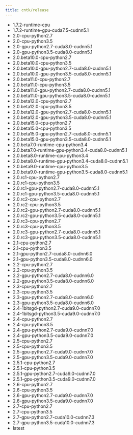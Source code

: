 ```yaml
---
title: cntk/release
---
```

- 1.7.2-runtime-cpu
- 1.7.2-runtime-gpu-cuda7.5-cudnn5.1
- 2.0-cpu-python2.7
- 2.0-cpu-python3.5
- 2.0-gpu-python2.7-cuda8.0-cudnn5.1
- 2.0-gpu-python3.5-cuda8.0-cudnn5.1
- 2.0.beta10.0-cpu-python2.7
- 2.0.beta10.0-cpu-python3.5
- 2.0.beta10.0-gpu-python2.7-cuda8.0-cudnn5.1
- 2.0.beta10.0-gpu-python3.5-cuda8.0-cudnn5.1
- 2.0.beta11.0-cpu-python2.7
- 2.0.beta11.0-cpu-python3.5
- 2.0.beta11.0-gpu-python2.7-cuda8.0-cudnn5.1
- 2.0.beta11.0-gpu-python3.5-cuda8.0-cudnn5.1
- 2.0.beta12.0-cpu-python2.7
- 2.0.beta12.0-cpu-python3.5
- 2.0.beta12.0-gpu-python2.7-cuda8.0-cudnn5.1
- 2.0.beta12.0-gpu-python3.5-cuda8.0-cudnn5.1
- 2.0.beta15.0-cpu-python2.7
- 2.0.beta15.0-cpu-python3.5
- 2.0.beta15.0-gpu-python2.7-cuda8.0-cudnn5.1
- 2.0.beta15.0-gpu-python3.5-cuda8.0-cudnn5.1
- 2.0.beta7.0-runtime-cpu-python3.4
- 2.0.beta7.0-runtime-gpu-python3.4-cuda8.0-cudnn5.1
- 2.0.beta8.0-runtime-cpu-python3.4
- 2.0.beta8.0-runtime-gpu-python3.4-cuda8.0-cudnn5.1
- 2.0.beta9.0-runtime-cpu-python3.5
- 2.0.beta9.0-runtime-gpu-python3.5-cuda8.0-cudnn5.1
- 2.0.rc1-cpu-python2.7
- 2.0.rc1-cpu-python3.5
- 2.0.rc1-gpu-python2.7-cuda8.0-cudnn5.1
- 2.0.rc1-gpu-python3.5-cuda8.0-cudnn5.1
- 2.0.rc2-cpu-python2.7
- 2.0.rc2-cpu-python3.5
- 2.0.rc2-gpu-python2.7-cuda8.0-cudnn5.1
- 2.0.rc2-gpu-python3.5-cuda8.0-cudnn5.1
- 2.0.rc3-cpu-python2.7
- 2.0.rc3-cpu-python3.5
- 2.0.rc3-gpu-python2.7-cuda8.0-cudnn5.1
- 2.0.rc3-gpu-python3.5-cuda8.0-cudnn5.1
- 2.1-cpu-python2.7
- 2.1-cpu-python3.5
- 2.1-gpu-python2.7-cuda8.0-cudnn6.0
- 2.1-gpu-python3.5-cuda8.0-cudnn6.0
- 2.2-cpu-python2.7
- 2.2-cpu-python3.5
- 2.2-gpu-python2.7-cuda8.0-cudnn6.0
- 2.2-gpu-python3.5-cuda8.0-cudnn6.0
- 2.3-cpu-python2.7
- 2.3-cpu-python3.5
- 2.3-gpu-python2.7-cuda8.0-cudnn6.0
- 2.3-gpu-python3.5-cuda8.0-cudnn6.0
- 2.4-1bitsgd-python2.7-cuda9.0-cudnn7.0
- 2.4-1bitsgd-python3.5-cuda9.0-cudnn7.0
- 2.4-cpu-python2.7
- 2.4-cpu-python3.5
- 2.4-gpu-python2.7-cuda9.0-cudnn7.0
- 2.4-gpu-python3.5-cuda9.0-cudnn7.0
- 2.5-cpu-python2.7
- 2.5-cpu-python3.5
- 2.5-gpu-python2.7-cuda9.0-cudnn7.0
- 2.5-gpu-python3.5-cuda9.0-cudnn7.0
- 2.5.1-cpu-python2.7
- 2.5.1-cpu-python3.5
- 2.5.1-gpu-python2.7-cuda9.0-cudnn7.0
- 2.5.1-gpu-python3.5-cuda9.0-cudnn7.0
- 2.6-cpu-python2.7
- 2.6-cpu-python3.5
- 2.6-gpu-python2.7-cuda9.0-cudnn7.0
- 2.6-gpu-python3.5-cuda9.0-cudnn7.0
- 2.7-cpu-python2.7
- 2.7-cpu-python3.5
- 2.7-gpu-python2.7-cuda10.0-cudnn7.3
- 2.7-gpu-python3.5-cuda10.0-cudnn7.3
- latest
